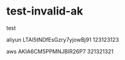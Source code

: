 # test-invalid-ak
test

aliyun
LTAI5tNDfEsGzry7yjowBj91 123123123

aws
AKIA6CM5PPMNJBIR26P7 321321321
